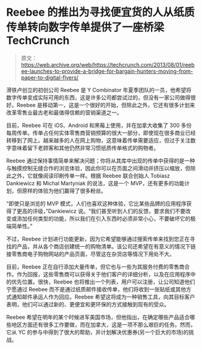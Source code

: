 # Reebee 的推出为寻找便宜货的人从纸质传单转向数字传单提供了一座桥梁 TechCrunch

> 原文：<https://web.archive.org/web/https://techcrunch.com/2013/08/01/reebee-launches-to-provide-a-bridge-for-bargain-hunters-moving-from-paper-to-digital-flyers/>

滑铁卢创立的初创公司 Reebee 是 Y Combinator 年夏季团队的一员，他希望将数字传单变成实际可用的东西，这是许多公司都尝试过的，但没有一家公司做得很好。Reebee 是移动第一，这是一个很好的开始，但除此之外，它还有很多计划来改革零售业最古老和最值得信赖的营销渠道之一。

目前，Reebee 可在 iOS、Android 和黑莓上使用，并在加拿大收集了 300 多份每周传单。传单占任何实体零售商营销预算的很大一部分，即使现在很多商业已经转移到了网上。越来越多的人在网上购物，这意味着传单需要适应，但过于关注数字意味着留下老顾客和其他仍然非常习惯纸质传单格式的购物者。

Reebee 通过保持事情简单来解决问题；你将从其库中出现的传单中获得的是一种与触摸控制无缝合作的浏览体验，因此你可以在页面之间滑动并挤压以缩放，但除此之外，它就像阅读印刷传单一样。根据 Reebee 联合创始人 Tobiasz Dankiewicz 和 Michal Martyniak 的说法，这是一个 MVP，还有更多的功能计划，但原样的体验为他们赢得了很多粉丝。

“即使只是浏览的 MVP 模式，人们也喜欢这种体验，它比某些品牌的应用程序获得了更高的评级，”Dankiewicz 说。“我们甚至听到人们的反馈，要求我们不要改变或添加任何类型的功能，所以我们在引入东西时必须非常小心，不要破坏它的极端简单性。”

不过，Reebee 计划进行功能更新，因为它希望能够通过搜索传单来找到您正在寻找的产品，并从各个商店创建统一的购物清单。该公司还希望在有意义的情况下链接零售商电子购物网站的产品页面，尽管这在杂货店等情况下用处不大。

目前，Reebee 正在自行添加大量传单，但它也与一些为其服务付费的零售商合作。作为回报，这些零售商可以获得关于他们客户的详细分析，以及在应用程序中的优先位置。很快，Reebee 也将推出一个列表，用户可以注册，让公司知道他们宁愿通过 Reebee 而不是通过纸质邮件接收传单，他们将收到一张贴纸或其他方式通知邮件承运人作为回应。Reebee 希望这将成为一种销售工具，向其目标客户表明，他们可以通过新的、更便宜和更环保的方式接触到现有的受众。

Reebee 希望在明年的某个时候进军美国市场，但他指出，在确定哪些产品适合哪些地区方面还有很多工作要做，而在加拿大，这是一项不那么艰巨的任务。然而，它从 YC 的参与中得到了很大的帮助，并计划解决优惠券(另一个巨大的市场)的挑战。